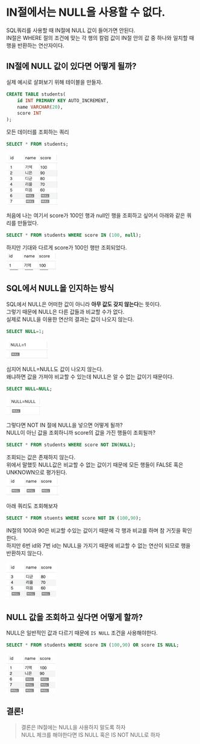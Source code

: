 # IN절에서는 NULL을 사용할 수 없다.

SQL쿼리를 사용할 때 IN절에 NULL 값이 들어가면 안된다.  
IN절은 WHERE 절의 조건에 맞는 각 행의 칼럼 값이 IN절 안의 값 중 하나와 일치할 때 행을 반환하는 연산자이다.  


## IN절에 NULL 값이 있다면 어떻게 될까?

실제 예시로 살펴보기 위해 테이블을 만들자.  
``` sql
CREATE TABLE students(
	id INT PRIMARY KEY AUTO_INCREMENT,
    name VARCHAR(20),
    score INT
);
```
모든 데이터를 조회하는 쿼리
``` sql
SELECT * FROM students;
```
![select_all](image/select_query.png)

처음에 나는 여기서 score가 100인 행과 null인 행을 조회하고 싶어서 아래와 같은 쿼리를 만들었다.
```sql
SELECT * FROM students WHERE score IN (100, null);
```

하지만 기대와 다르게 score가 100인 행만 조회되었다.  
![incorrect_in_query](image/incorrect_in_query.png)


## SQL에서 NULL을 인지하는 방식

SQL에서 NULL은 어떠한 값이 아니라 **아무 값도 갖지 않는다**는 뜻이다.  
그렇기 때문에 NULL은 다른 값들과 비교할 수가 없다.  
실제로 NULL을 이용한 연산의 결과는 값이 나오지 않는다.

```sql
SELECT NULL=1;
```
![null_equal_check.png](image/null_equal_check.png)

심지어 NULL=NULL도 값이 나오지 않는다.  
왜냐하면 값을 가져야 비교할 수 있는데 NULL은 알 수 없는 값이기 때문이다. 

```sql
SELECT NULL=NULL;
```
![null_equal_check2](image/null_equal_check2.png)


그렇다면 NOT IN 절에 NULL을 넣으면 어떻게 될까?  
NULL이 아닌 값을 조회하니까 score의 값을 가진 행들이 조회될까?
```sql
SELECT * FROM students WHERE score NOT IN(NULL);
```
조회되는 값은 존재하지 않는다.  
위에서 말했듯 NULL값은 비교할 수 없는 값이기 때문에 모든 행들이 FALSE 혹은 UNKNOWN으로 평가된다.  
![blank_result](image/blank_result.png)


아래 쿼리도 조회해보자
```sql
SELECT * FROM stuents WHERE score NOT IN (100,90);
```
IN절의 100과 90은 비교할 수있는 값이기 때문에 각 행과 비교를 하며 참 거짓을 확인한다.  
하지만 6번 id와 7번 id는 NULL을 가지기 때문에 비교할 수 없는 연산이 되므로 행을 반환하지 않는다.  

![not_in_query](image/not_in_query.png)

## NULL 값을 조회하고 싶다면 어떻게 할까?
NULL은 일반적인 값과 다르기 때문에 `IS NULL` 조건을 사용해야한다.  
```sql
SELECT * FROM students WHERE score IN (100,90) OR score IS NULL;
```

![correct_in_query](image/correct_in_query.png)

## 결론!
> 결론은 IN절에는 NULL을 사용하지 말도록 하자  
> NULL 체크를 해야한다면 IS NULL 혹은 IS NOT NULL로 하자